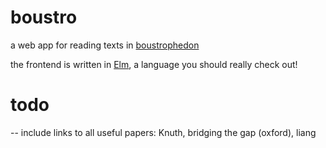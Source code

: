 # boustro

a web app for reading texts in [boustrophedon](http://en.wikipedia.org/wiki/Boustrophedon)

the frontend is written in [Elm](http://elm-lang.org/), a language you should really check
out!

# todo

-- include links to all useful papers: Knuth, bridging the gap (oxford), liang
